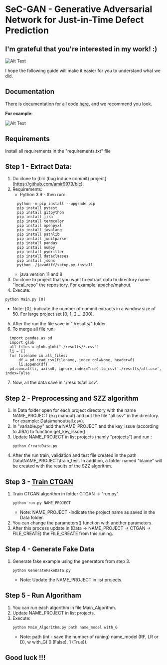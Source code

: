 # SeC-GAN - Generative Adversarial Network for Just-in-Time Defect Prediction

## I'm grateful that you're interested in my work! :)

![Alt Text](https://c.tenor.com/OXvCPNJKJB8AAAAC/yes-im-so-excited.gif)

I hope the following guide will make it easier for you to understand what we did.

## Documentation

There is documentation for all code [here](https://shirshir05.github.io/SeC_GAN__Just_in_Time_Defect_Prediction.github.io-/), and we recommend you look.

**For example**: 

![Alt Text](https://github.com/shirshir05/SeC_GAN__Just_in_Time_Defect_Prediction.github.io-/blob/master/Image/documentation%20.jpg)



## Requirements

Install all requirements in the "requirements.txt" file


## Step 1 - Extract Data:

1. Do clone to [bic (bug induce commit) project] (https://github.com/amir9979/bic).
2. Requirements: 
    * Python 3.9 - then run: 
    ```
      python -m pip install --upgrade pip
      pip install pytest 
      pip install gitpython
      pip install jira
      pip install termcolor 
      pip install openpyxl  
      pip install javalang
      pip install pathlib
      pip install junitparser
      pip install pandas
      pip install numpy
      pip install pydriller
      pip install dataclasses
      pip install jsons
      python ./javadiff/setup.py install
     ```
    * java version 11 and 8
3. Do clone to project that you want to extract data to directory name "local_repo" the repository. For example: apache/mahout.
4. Execute: 
```
python Main.py [0]
```
  * Note: [0]  -indicate the number of commit extracts in a window size of 50.  For large project set [0, 1, 2.....200].
 5. After the run the file save in "./results/" folder. 
 6. To merge all file run:
  ```
    import pandas as pd
    import glob
    all_files = glob.glob("./results/*.csv")
    li = []
    for filename in all_files:
        df = pd.read_csv(filename, index_col=None, header=0)
        li.append(df)
    pd.concat(li, axis=0, ignore_index=True).to_csv('./results/all.csv', index=False
   ```
 7. Now, all the data save in './results/all.csv'.
    

## Step 2 - Preprocessing and SZZ algorithm

1. In Data folder open for each project directory with the name NAME_PROJECT (e.g mahout) and put the file "all.csv" in the directory. For example: Data\mahout\all.csv). 
2. In "variable.py" add the NAME_PROJECT and the key_issue (according to JIRA) to function get_key_issue().
3. Update NAME_PROJECT in list projects (namly "projects") and run :
   ```
   python CreateData.py
   ```
5. After the run train, validation and test file created in the path Data\NAME_PROJECT\train_test. In addition, a folder named "blame" will be created with the results of the SZZ algorithm.

## Step 3 -  [Train CTGAN](https://github.com/sdv-dev/CTGAN)

1. Train CTGAN algorithm in folder CTGAN -> "run.py".
   ```
   python run.py NAME_PROJECT
   ```
     * Note: NAME_PROJECT -indicate the project name as saved in the Data folder.
3. You can change the parameters() function with another parameters.
4. After this process update in (Data -> NAME_PROJECT -> CTGAN -> FILE_CREATE) the FILE_CREATE from this runing.

## Step 4 -  Generate Fake Data

1. Generate fake example using the generators from step 3. 
   ```
   python GenerateFakeData.py 
   ```
     * Note: Update the NAME_PROJECT in list projects.
## Step 5 - Run Algoritham 
1. You can run each algorithm in file Main_Algorithm.
2. Update NAME_PROJECT in list projects.
3. Execute:
   ```
   python Main_Algorithm.py path name_model with_G
   ```
   * Note: 
      path (int - save the number of runing)
      name_model (RF, LR or D), w
      with_G( 0 (False), 1 (True)).


## Good luck !!! 
